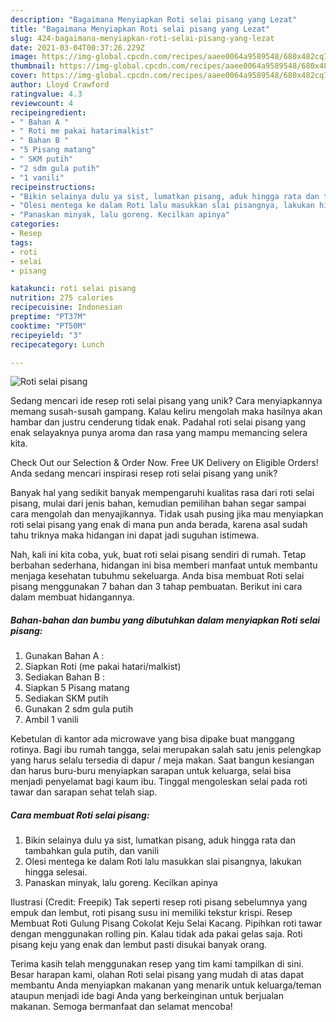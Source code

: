 ```yaml
---
description: "Bagaimana Menyiapkan Roti selai pisang yang Lezat"
title: "Bagaimana Menyiapkan Roti selai pisang yang Lezat"
slug: 424-bagaimana-menyiapkan-roti-selai-pisang-yang-lezat
date: 2021-03-04T00:37:26.229Z
image: https://img-global.cpcdn.com/recipes/aaee0064a9589548/680x482cq70/roti-selai-pisang-foto-resep-utama.jpg
thumbnail: https://img-global.cpcdn.com/recipes/aaee0064a9589548/680x482cq70/roti-selai-pisang-foto-resep-utama.jpg
cover: https://img-global.cpcdn.com/recipes/aaee0064a9589548/680x482cq70/roti-selai-pisang-foto-resep-utama.jpg
author: Lloyd Crawford
ratingvalue: 4.3
reviewcount: 4
recipeingredient:
- " Bahan A "
- " Roti me pakai hatarimalkist"
- " Bahan B "
- "5 Pisang matang"
- " SKM putih"
- "2 sdm gula putih"
- "1 vanili"
recipeinstructions:
- "Bikin selainya dulu ya sist, lumatkan pisang, aduk hingga rata dan tambahkan gula putih, dan vanili"
- "Olesi mentega ke dalam Roti lalu masukkan slai pisangnya, lakukan hingga selesai."
- "Panaskan minyak, lalu goreng. Kecilkan apinya"
categories:
- Resep
tags:
- roti
- selai
- pisang

katakunci: roti selai pisang 
nutrition: 275 calories
recipecuisine: Indonesian
preptime: "PT37M"
cooktime: "PT50M"
recipeyield: "3"
recipecategory: Lunch

---
```



![Roti selai pisang](https://img-global.cpcdn.com/recipes/aaee0064a9589548/680x482cq70/roti-selai-pisang-foto-resep-utama.jpg)

Sedang mencari ide resep roti selai pisang yang unik? Cara menyiapkannya memang susah-susah gampang. Kalau keliru mengolah maka hasilnya akan hambar dan justru cenderung tidak enak. Padahal roti selai pisang yang enak selayaknya punya aroma dan rasa yang mampu memancing selera kita.

Check Out our Selection &amp; Order Now. Free UK Delivery on Eligible Orders! Anda sedang mencari inspirasi resep roti selai pisang yang unik?

Banyak hal yang sedikit banyak mempengaruhi kualitas rasa dari roti selai pisang, mulai dari jenis bahan, kemudian pemilihan bahan segar sampai cara mengolah dan menyajikannya. Tidak usah pusing jika mau menyiapkan roti selai pisang yang enak di mana pun anda berada, karena asal sudah tahu triknya maka hidangan ini dapat jadi suguhan istimewa.


Nah, kali ini kita coba, yuk, buat roti selai pisang sendiri di rumah. Tetap berbahan sederhana, hidangan ini bisa memberi manfaat untuk membantu menjaga kesehatan tubuhmu sekeluarga. Anda bisa membuat Roti selai pisang menggunakan 7 bahan dan 3 tahap pembuatan. Berikut ini cara dalam membuat hidangannya.

<!--inarticleads1-->

##### Bahan-bahan dan bumbu yang dibutuhkan dalam menyiapkan Roti selai pisang:

1. Gunakan  Bahan A :
1. Siapkan  Roti (me pakai hatari/malkist)
1. Sediakan  Bahan B :
1. Siapkan 5 Pisang matang
1. Sediakan  SKM putih
1. Gunakan 2 sdm gula putih
1. Ambil 1 vanili


Kebetulan di kantor ada microwave yang bisa dipake buat manggang rotinya. Bagi ibu rumah tangga, selai merupakan salah satu jenis pelengkap yang harus selalu tersedia di dapur / meja makan. Saat bangun kesiangan dan harus buru-buru menyiapkan sarapan untuk keluarga, selai bisa menjadi penyelamat bagi kaum ibu. Tinggal mengoleskan selai pada roti tawar dan sarapan sehat telah siap. 

<!--inarticleads2-->

##### Cara membuat Roti selai pisang:

1. Bikin selainya dulu ya sist, lumatkan pisang, aduk hingga rata dan tambahkan gula putih, dan vanili
1. Olesi mentega ke dalam Roti lalu masukkan slai pisangnya, lakukan hingga selesai.
1. Panaskan minyak, lalu goreng. Kecilkan apinya


Ilustrasi (Credit: Freepik) Tak seperti resep roti pisang sebelumnya yang empuk dan lembut, roti pisang susu ini memiliki tekstur krispi. Resep Membuat Roti Gulung Pisang Cokolat Keju Selai Kacang. Pipihkan roti tawar dengan menggunakan rolling pin. Kalau tidak ada pakai gelas saja. Roti pisang keju yang enak dan lembut pasti disukai banyak orang. 

Terima kasih telah menggunakan resep yang tim kami tampilkan di sini. Besar harapan kami, olahan Roti selai pisang yang mudah di atas dapat membantu Anda menyiapkan makanan yang menarik untuk keluarga/teman ataupun menjadi ide bagi Anda yang berkeinginan untuk berjualan makanan. Semoga bermanfaat dan selamat mencoba!

